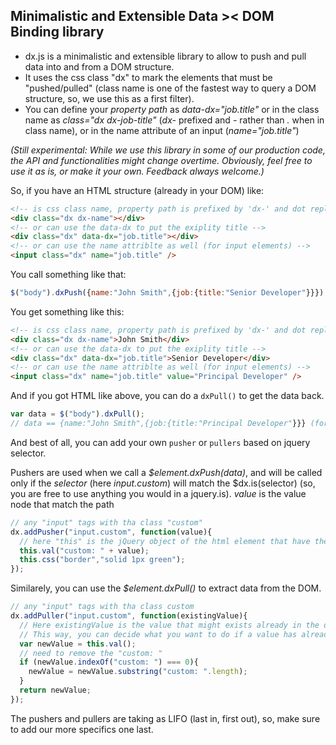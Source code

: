 ## Minimalistic and Extensible Data >< DOM Binding library

- dx.js is a minimalistic and extensible library to allow to push and pull data into and from a DOM structure. 
- It uses the css class "dx" to mark the elements that must be "pushed/pulled" (class name is one of the fastest way to query a DOM structure, so, we use this as a first filter).
- You can define your *property path* as *data-dx="job.title"* or in the class name as *class="dx dx-job-title"* (*dx-* prefixed and *-* rather than *.* when in class name), or in the name attribute of an input (*name="job.title"*)

*(Still experimental: While we use this library in some of our production code, the API and functionalities might change overtime. Obviously, feel free to use it as is, or make it your own. Feedback always welcome.)*

So, if you have an HTML structure (already in your DOM) like:

```html
<!-- is css class name, property path is prefixed by 'dx-' and dot replaced by '-' -->
<div class="dx dx-name"></div>
<!-- or can use the data-dx to put the exiplity title -->
<div class="dx" data-dx="job.title"></div> 
<!-- or can use the name attriblte as well (for input elements) -->
<input class="dx" name="job.title" />
```

You call something like that: 

```js
$("body").dxPush({name:"John Smith",{job:{title:"Senior Developer"}}});
```

You get something like this: 

```html
<!-- is css class name, property path is prefixed by 'dx-' and dot replaced by '-' -->
<div class="dx dx-name">John Smith</div> 
<!-- or can use the data-dx to put the exiplity title -->
<div class="dx" data-dx="job.title">Senior Developer</div> 
<!-- or can use the name attriblte as well (for input elements) -->
<input class="dx" name="job.title" value="Principal Developer" />
```

And if you got HTML like above, you can do a ```dxPull()``` to get the data back.
```js
var data = $("body").dxPull();
// data == {name:"John Smith",{job:{title:"Principal Developer"}}} (for now, last one wins, later, input will win)
```

And best of all, you can add your own ```pusher``` or ```pullers``` based on jquery selector. 

Pushers are used when we call a *$element.dxPush(data)*, and will be called only if the *selector* (here *input.custom*) will match the $dx.is(selector) (so, you are free to use anything you would in a jquery.is). *value* is the value node that match the path 
```js
// any "input" tags with tha class "custom"
dx.addPusher("input.custom", function(value){
  // here "this" is the jQuery object of the html element that have the .dx
  this.val("custom: " + value);
  this.css("border","solid 1px green");
});
```

Similarely, you can use the *$element.dxPull()* to extract data from the DOM.
```js
// any "input" tags with tha class custom 
dx.addPuller("input.custom", function(existingValue){
  // Here existingValue is the value that might exists already in the data at this property path.
  // This way, you can decide what you want to do if a value has already been found for this property path. 
  var newValue = this.val();
  // need to remove the "custom: "
  if (newValue.indexOf("custom: ") === 0){
    newValue = newValue.substring("custom: ".length);
  }
  return newValue;
});
```

The pushers and pullers are taking as LIFO (last in, first out), so, make sure to add our more specifics one last. 


